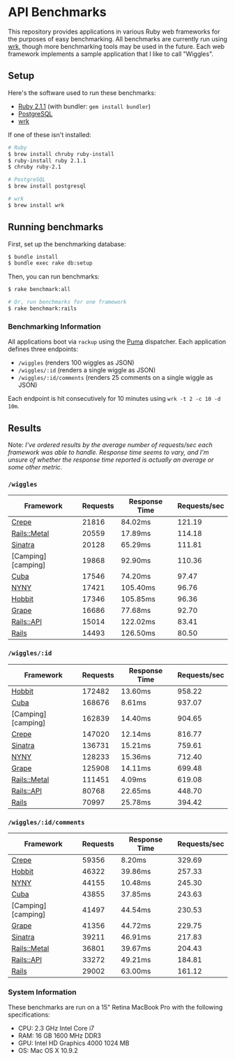 # API Benchmarks

This repository provides applications in various Ruby web frameworks for the purposes of easy benchmarking. All benchmarks are currently run using [wrk][wrk], though more benchmarking tools may be used in the future. Each web framework implements a sample application that I like to call "Wiggles".

## Setup

Here's the software used to run these benchmarks:

* [Ruby 2.1.1][ruby] (with bundler: `gem install bundler`)
* [PostgreSQL][postgresql]
* [wrk][wrk]

If one of these isn't installed:

```bash
# Ruby
$ brew install chruby ruby-install
$ ruby-install ruby 2.1.1
$ chruby ruby-2.1

# PostgreSQL
$ brew install postgresql

# wrk
$ brew install wrk
```

## Running benchmarks

First, set up the benchmarking database:

```bash
$ bundle install
$ bundle exec rake db:setup
```

Then, you can run benchmarks:

```bash
$ rake benchmark:all

# Or, run benchmarks for one framework
$ rake benchmark:rails
```

### Benchmarking Information

All applications boot via `rackup` using the [Puma][puma] dispatcher. Each application defines three endpoints:

 * `/wiggles` (renders 100 wiggles as JSON)
 * `/wiggles/:id` (renders a single wiggle as JSON)
 * `/wiggles/:id/comments` (renders 25 comments on a single wiggle as JSON)

Each endpoint is hit consecutively for 10 minutes using `wrk -t 2 -c 10 -d 10m`.

## Results

Note: _I've ordered results by the average number of requests/sec each framework was able to handle. Response time seems to vary, and I'm unsure of whether the response time reported is actually an average or some other metric._

### `/wiggles`

| Framework                   | Requests | Response Time | Requests/sec |
|-----------------------------|----------|---------------|--------------|
| [Crepe][crepe]              | 21816    | 84.02ms       | 121.19       |
| [Rails::Metal][rails-metal] | 20559    | 17.89ms       | 114.18       |
| [Sinatra][sinatra]          | 20128    | 65.29ms       | 111.81       |
| [Camping][camping]          | 19868    | 92.90ms       | 110.36       |
| [Cuba][cuba]                | 17546    | 74.20ms       | 97.47        |
| [NYNY][nyny]                | 17421    | 105.40ms      | 96.76        |
| [Hobbit][hobbit]            | 17346    | 105.85ms      | 96.36        |
| [Grape][grape]              | 16686    | 77.68ms       | 92.70        |
| [Rails::API][rails-api]     | 15014    | 122.02ms      | 83.41        |
| [Rails][rails]              | 14493    | 126.50ms      | 80.50        |

### `/wiggles/:id`

| Framework                   | Requests | Response Time | Requests/sec |
|-----------------------------|----------|---------------|--------------|
| [Hobbit][hobbit]            | 172482   | 13.60ms       | 958.22       |
| [Cuba][cuba]                | 168676   | 8.61ms        | 937.07       |
| [Camping][camping]          | 162839   | 14.40ms       | 904.65       |
| [Crepe][crepe]              | 147020   | 12.14ms       | 816.77       |
| [Sinatra][sinatra]          | 136731   | 15.21ms       | 759.61       |
| [NYNY][nyny]                | 128233   | 15.36ms       | 712.40       |
| [Grape][grape]              | 125908   | 14.11ms       | 699.48       |
| [Rails::Metal][rails-metal] | 111451   | 4.09ms        | 619.08       |
| [Rails::API][rails-api]     | 80768    | 22.65ms       | 448.70       |
| [Rails][rails]              | 70997    | 25.78ms       | 394.42       |

### `/wiggles/:id/comments`

| Framework                   | Requests | Response Time | Requests/sec |
|-----------------------------|----------|---------------|--------------|
| [Crepe][crepe]              | 59356    | 8.20ms        | 329.69       |
| [Hobbit][hobbit]            | 46322    | 39.86ms       | 257.33       |
| [NYNY][nyny]                | 44155    | 10.48ms       | 245.30       |
| [Cuba][cuba]                | 43855    | 37.85ms       | 243.63       |
| [Camping][camping]          | 41497    | 44.54ms       | 230.53       |
| [Grape][grape]              | 41356    | 44.72ms       | 229.75       |
| [Sinatra][sinatra]          | 39211    | 46.91ms       | 217.83       |
| [Rails::Metal][rails-metal] | 36801    | 39.67ms       | 204.43       |
| [Rails::API][rails-api]     | 33272    | 49.21ms       | 184.81       |
| [Rails][rails]              | 29002    | 63.00ms       | 161.12       |

### System Information

These benchmarks are run on a 15" Retina MacBook Pro with the following specifications:

 * CPU: 2.3 GHz Intel Core i7
 * RAM: 16 GB 1600 MHz DDR3
 * GPU: Intel HD Graphics 4000 1024 MB
 * OS: Mac OS X 10.9.2

[cuba]: https://github.com/soveran/cuba
[crepe]: https://github.com/crepe/crepe
[grape]: https://github.com/intridea/grape
[hobbit]: https://github.com/patriciomacadden/hobbit
[nyny]: https://github.com/alisnic/nyny
[rails]: https://github.com/rails/rails
[rails-api]: https://github.com/rails-api/rails-api
[rails-metal]: http://api.rubyonrails.org/classes/ActionController/Metal.html
[sinatra]: https://github.com/sinatra/sinatra/
[postgresql]: http://www.postgresql.org
[puma]: https://github.com/puma/puma
[ruby]: https://github.com/ruby/ruby
[wrk]: https://github.com/wg/wrk
